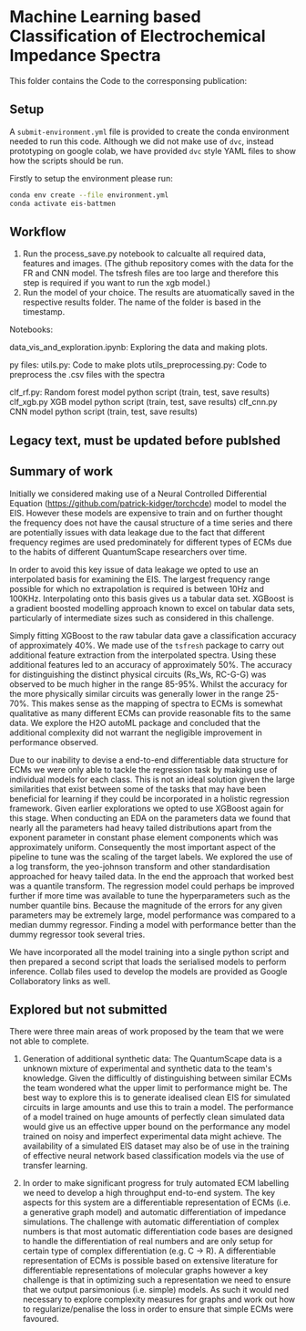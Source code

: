 # Machine Learning based Classification of Electrochemical Impedance Spectra

This folder contains the Code to the corresponsing publication:


## Setup

A `submit-environment.yml` file is provided to create the conda environment needed to run this code. Although we did not make use of `dvc`, instead prototyping on google colab, we have provided `dvc` style YAML files to show how the scripts should be run.

Firstly to setup the environment please run:

```bash
conda env create --file environment.yml
conda activate eis-battmen
```

## Workflow 
1. Run the process_save.py notebook to calcualte all required data, features and images. (The github repository comes with the data for the FR and CNN model. The tsfresh files are too large and therefore this step is required if you want to run the xgb model.)
2. Run the model of your choice. The results are atuomatically saved in the respective results folder. The name of the folder is based in the timestamp.

Notebooks: 

data_vis_and_exploration.ipynb: Exploring the data and making plots.

py files: 
utils.py: Code to make plots
utils_preprocessing.py: Code to preprocess the .csv files with the spectra

clf_rf.py: Random forest model python script (train, test, save results)
clf_xgb.py XGB model python script (train, test, save results)
clf_cnn.py CNN model python script (train, test, save results)


## Legacy text, must be updated before publshed

## Summary of work

Initially we considered making use of a Neural Controlled Differential Equation (https://github.com/patrick-kidger/torchcde) model to model the EIS. However these models are expensive to train and on further thought the frequency does not have the causal structure of a time series and there are potentially issues with data leakage due to the fact that different frequency regimes are used predominately for different types of ECMs due to the habits of different QuantumScape researchers over time.

In order to avoid this key issue of data leakage we opted to use an interpolated basis for examining the EIS. The largest frequency range possible for which no extrapolation is required is between 10Hz and 100KHz. Interpolating onto this basis gives us a tabular data set. XGBoost is a gradient boosted modelling approach known to excel on tabular data sets, particularly of intermediate sizes such as considered in this challenge.

Simply fitting XGBoost to the raw tabular data gave a classification accuracy of approximately 40%. We made use of the `tsfresh` package to carry out additional feature extraction from the interpolated spectra. Using these additional features led to an accuracy of approximately 50%. The accuracy for distinguishing the distinct physical circuits (Rs_Ws, RC-G-G) was observed to be much higher in the range 85-95%. Whilst the accuracy for the more physically similar circuits was generally lower in the range 25-70%. This makes sense as the mapping of spectra to ECMs is somewhat qualitative as many different ECMs can provide reasonable fits to the same data. We explore the H2O autoML package and concluded that the additional complexity did not warrant the negligible improvement in performance observed.

Due to our inability to devise a end-to-end differentiable data structure for ECMs we were only able to tackle the regression task by making use of individual models for each class. This is not an ideal solution given the large similarities that exist between some of the tasks that may have been beneficial for learning if they could be incorporated in a holistic regression framework. Given earlier explorations we opted to use XGBoost again for this stage. When conducting an EDA on the parameters data we found that nearly all the parameters had heavy tailed distributions apart from the exponent parameter in constant phase element components which was approximately uniform. Consequently the most important aspect of the pipeline to tune was the scaling of the target labels. We explored the use of a log transform, the yeo-johnson transform and other standardisation approached for heavy tailed data. In the end the approach that worked best was a quantile transform. The regression model could perhaps be improved further if more time was available to tune the hyperparameters such as the number quantile bins. Because the magnitude of the errors for any given parameters may be extremely large, model performance was compared to a median dummy regressor.  Finding a model with performance better than the dummy regressor took several tries.

We have incorporated all the model training into a single python script and then prepared a second script that loads the serialised models to perform inference. Collab files used to develop the models are provided as Google Collaboratory links as well.

## Explored but not submitted

There were three main areas of work proposed by the team that we were not able to complete.

1. Generation of additional synthetic data: The QuantumScape data is a unknown mixture of experimental and synthetic data to the team's knowledge. Given the difficultly of distinguishing between similar ECMs the team wondered what the upper limit to performance might be. The best way to explore this is to generate idealised clean EIS for simulated circuits in large amounts and use this to train a model. The performance of a model trained on huge amounts of perfectly clean simulated data would give us an effective upper bound on the performance any model trained on noisy and imperfect experimental data might achieve. The availability of a simulated EIS dataset may also be of use in the training of effective neural network based classification models via the use of transfer learning.


3. In order to make significant progress for truly automated ECM labelling we need to develop a high throughput end-to-end system. The key aspects for this system are a differentiable representation of ECMs (i.e. a generative graph model) and automatic differentiation of impedance simulations. The challenge with automatic differentiation of complex numbers is that most automatic differentiation code bases are designed to handle the differentiation of real numbers and are only setup for certain type of complex differentiation (e.g. C -> R). A differentiable representation of ECMs is possible based on extensive literature for differentiable representations of molecular graphs however a key challenge is that in optimizing such a representation we need to ensure that we output parsimonious (i.e. simple) models. As such it would ned necessary to explore complexity measures for graphs and work out how to regularize/penalise the loss in order to ensure that simple ECMs were favoured.